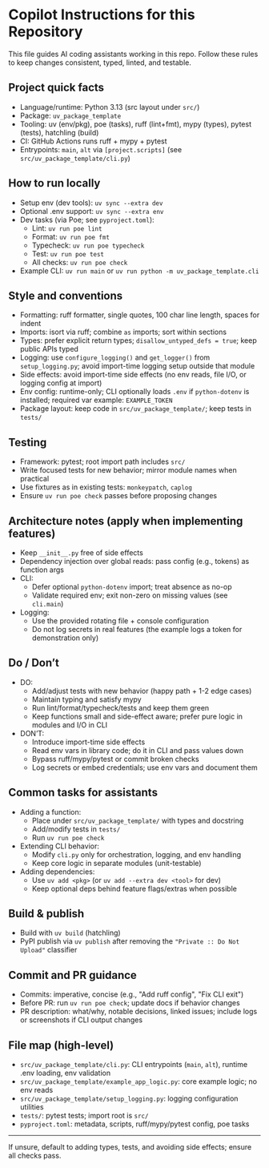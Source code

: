 # Copilot Instructions for this Repository

This file guides AI coding assistants working in this repo. Follow these rules to keep changes consistent, typed, linted, and testable.

## Project quick facts
- Language/runtime: Python 3.13 (src layout under `src/`)
- Package: `uv_package_template`
- Tooling: uv (env/pkg), poe (tasks), ruff (lint+fmt), mypy (types), pytest (tests), hatchling (build)
- CI: GitHub Actions runs ruff + mypy + pytest
- Entrypoints: `main`, `alt` via `[project.scripts]` (see `src/uv_package_template/cli.py`)

## How to run locally
- Setup env (dev tools): `uv sync --extra dev`
- Optional .env support: `uv sync --extra env`
- Dev tasks (via Poe; see `pyproject.toml`):
  - Lint: `uv run poe lint`
  - Format: `uv run poe fmt`
  - Typecheck: `uv run poe typecheck`
  - Test: `uv run poe test`
  - All checks: `uv run poe check`
- Example CLI: `uv run main` or `uv run python -m uv_package_template.cli`

## Style and conventions
- Formatting: ruff formatter, single quotes, 100 char line length, spaces for indent
- Imports: isort via ruff; combine `as` imports; sort within sections
- Types: prefer explicit return types; `disallow_untyped_defs = true`; keep public APIs typed
- Logging: use `configure_logging()` and `get_logger()` from `setup_logging.py`; avoid import-time logging setup outside that module
- Side effects: avoid import-time side effects (no env reads, file I/O, or logging config at import)
- Env config: runtime-only; CLI optionally loads `.env` if `python-dotenv` is installed; required var example: `EXAMPLE_TOKEN`
- Package layout: keep code in `src/uv_package_template/`; keep tests in `tests/`

## Testing
- Framework: pytest; root import path includes `src/`
- Write focused tests for new behavior; mirror module names when practical
- Use fixtures as in existing tests: `monkeypatch`, `caplog`
- Ensure `uv run poe check` passes before proposing changes

## Architecture notes (apply when implementing features)
- Keep `__init__.py` free of side effects
- Dependency injection over global reads: pass config (e.g., tokens) as function args
- CLI:
  - Defer optional `python-dotenv` import; treat absence as no-op
  - Validate required env; exit non-zero on missing values (see `cli.main`)
- Logging:
  - Use the provided rotating file + console configuration
  - Do not log secrets in real features (the example logs a token for demonstration only)

## Do / Don’t
- DO:
  - Add/adjust tests with new behavior (happy path + 1-2 edge cases)
  - Maintain typing and satisfy mypy
  - Run lint/format/typecheck/tests and keep them green
  - Keep functions small and side-effect aware; prefer pure logic in modules and I/O in CLI
- DON’T:
  - Introduce import-time side effects
  - Read env vars in library code; do it in CLI and pass values down
  - Bypass ruff/mypy/pytest or commit broken checks
  - Log secrets or embed credentials; use env vars and document them

## Common tasks for assistants
- Adding a function:
  - Place under `src/uv_package_template/` with types and docstring
  - Add/modify tests in `tests/`
  - Run `uv run poe check`
- Extending CLI behavior:
  - Modify `cli.py` only for orchestration, logging, and env handling
  - Keep core logic in separate modules (unit-testable)
- Adding dependencies:
  - Use `uv add <pkg>` (or `uv add --extra dev <tool>` for dev)
  - Keep optional deps behind feature flags/extras when possible

## Build & publish
- Build with `uv build` (hatchling)
- PyPI publish via `uv publish` after removing the `"Private :: Do Not Upload"` classifier

## Commit and PR guidance
- Commits: imperative, concise (e.g., "Add ruff config", "Fix CLI exit")
- Before PR: run `uv run poe check`; update docs if behavior changes
- PR description: what/why, notable decisions, linked issues; include logs or screenshots if CLI output changes

## File map (high-level)
- `src/uv_package_template/cli.py`: CLI entrypoints (`main`, `alt`), runtime .env loading, env validation
- `src/uv_package_template/example_app_logic.py`: core example logic; no env reads
- `src/uv_package_template/setup_logging.py`: logging configuration utilities
- `tests/`: pytest tests; import root is `src/`
- `pyproject.toml`: metadata, scripts, ruff/mypy/pytest config, poe tasks

---
If unsure, default to adding types, tests, and avoiding side effects; ensure all checks pass.
